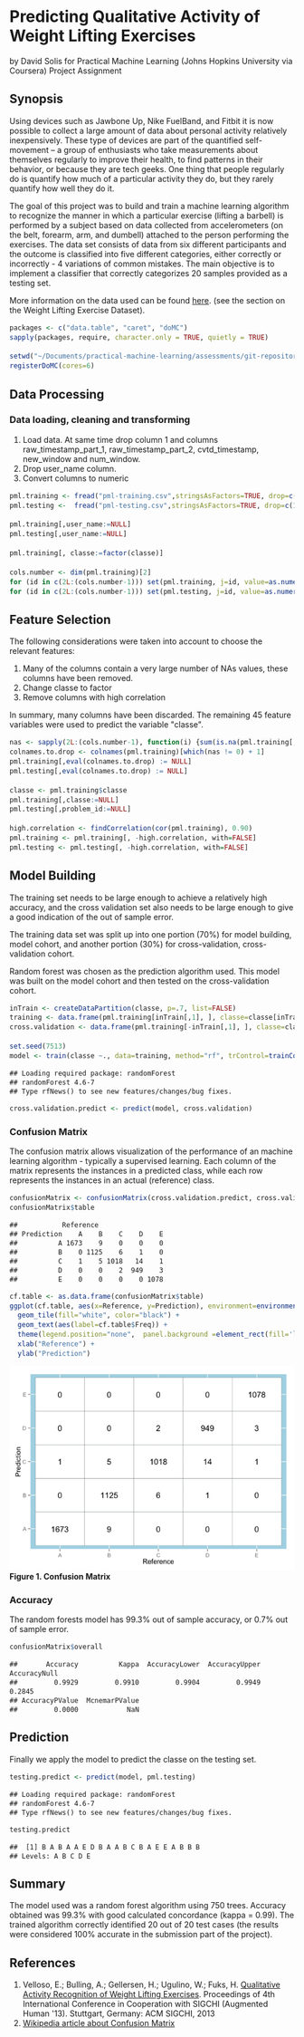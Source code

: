 # Predicting Qualitative Activity of Weight Lifting Exercises
by David Solis for Practical Machine Learning (Johns Hopkins University via Coursera) Project Assignment

## Synopsis
Using devices such as Jawbone Up, Nike FuelBand, and Fitbit it is now possible to collect a large amount of data about personal activity relatively inexpensively. These type of devices are part of the quantified self-movement – a group of enthusiasts who take measurements about themselves regularly to improve their health, to find patterns in their behavior, or because they are tech geeks. One thing that people regularly do is quantify how much of a particular activity they do, but they rarely quantify how well they do it. 

The goal of this project was to build and train a machine learning algorithm to recognize the manner in which a particular exercise (lifting a barbell) is performed by a subject based on data collected from accelerometers (on the belt, forearm, arm, and dumbell) attached to the person performing the exercises. The data set consists of data from six different participants and the outcome is classified into five different categories, either correctly or incorrectly - 4 variations of common mistakes. The main objective is to implement a classifier that correctly categorizes 20 samples provided as a testing set.

More information on the data used can be found [here](http://groupware.les.inf.puc-rio.br/har). (see the section on the Weight Lifting Exercise Dataset). 


```r
packages <- c("data.table", "caret", "doMC")
sapply(packages, require, character.only = TRUE, quietly = TRUE)

setwd("~/Documents/practical-machine-learning/assessments/git-repository")
registerDoMC(cores=6)
```

## Data Processing

### Data loading, cleaning and transforming
1. Load data. At same time drop column 1 and columns raw_timestamp_part_1, raw_timestamp_part_2,  cvtd_timestamp, new_window and num_window.
2. Drop user_name column. 
3. Convert columns to numeric


```r
pml.training <- fread("pml-training.csv",stringsAsFactors=TRUE, drop=c(1,3:7))
pml.testing <-  fread("pml-testing.csv",stringsAsFactors=TRUE, drop=c(1,3:7))

pml.training[,user_name:=NULL]
pml.testing[,user_name:=NULL]

pml.training[, classe:=factor(classe)]

cols.number <- dim(pml.training)[2]
for (id in c(2L:(cols.number-1))) set(pml.training, j=id, value=as.numeric(pml.training[[id]]))
for (id in c(2L:(cols.number-1))) set(pml.testing, j=id, value=as.numeric(pml.testing[[id]]))
```

## Feature Selection
The following considerations were taken into account to choose the relevant features:
1. Many of the columns contain a very large number of NAs values, these columns have been removed.  
2. Change classe to factor
3. Remove columns with high correlation

In summary, many columns have been discarded. The remaining 45 feature variables were used to predict the variable "classe".    


```r
nas <- sapply(2L:(cols.number-1), function(i) {sum(is.na(pml.training[,i, with=FALSE]))})
colnames.to.drop <- colnames(pml.training)[which(nas != 0) + 1]
pml.training[,eval(colnames.to.drop) := NULL]
pml.testing[,eval(colnames.to.drop) := NULL]

classe <- pml.training$classe
pml.training[,classe:=NULL]
pml.testing[,problem_id:=NULL]

high.correlation <- findCorrelation(cor(pml.training), 0.90)
pml.training <- pml.training[, -high.correlation, with=FALSE]
pml.testing <- pml.testing[, -high.correlation, with=FALSE]
```


## Model Building

The training set needs to be large enough to achieve a relatively high accuracy, and the cross validation set also needs to be large enough to give a good indication of the out of sample error.

The training data set was split up into one portion (70%) for model building, model cohort, and another portion (30%) for cross-validation, cross-validation cohort.

Random forest was chosen as the prediction algorithm used. This model was built on the model cohort and then tested on the cross-validation cohort.


```r
inTrain <- createDataPartition(classe, p=.7, list=FALSE)
training <- data.frame(pml.training[inTrain[,1], ], classe=classe[inTrain])
cross.validation <- data.frame(pml.training[-inTrain[,1], ], classe=classe[-inTrain])

set.seed(7513)
model <- train(classe ~., data=training, method="rf", trControl=trainControl(method="cv", verboseIter=TRUE, number=10), ntrees=750)
```

```
## Loading required package: randomForest
## randomForest 4.6-7
## Type rfNews() to see new features/changes/bug fixes.
```

```r
cross.validation.predict <- predict(model, cross.validation)
```


### Confusion Matrix
The confusion matrix allows visualization of the performance of an machine learning algorithm - typically a supervised learning. Each column of the matrix represents the instances in a predicted class, while each row represents the instances in an actual (reference) class.


```r
confusionMatrix <- confusionMatrix(cross.validation.predict, cross.validation$classe)
confusionMatrix$table
```

```
##           Reference
## Prediction    A    B    C    D    E
##          A 1673    9    0    0    0
##          B    0 1125    6    1    0
##          C    1    5 1018   14    1
##          D    0    0    2  949    3
##          E    0    0    0    0 1078
```

```r
cf.table <- as.data.frame(confusionMatrix$table)
ggplot(cf.table, aes(x=Reference, y=Prediction), environment=environment()) +
  geom_tile(fill="white", color="black") +
  geom_text(aes(label=cf.table$Freq)) +
  theme(legend.position="none",  panel.background =element_rect(fill='lightblue') )+
  xlab("Reference") +                    
  ylab("Prediction") 
```

![plot of chunk confusion-matrix](./pml-writeup_files/figure-html/confusion-matrix.png) 
**Figure 1. Confusion Matrix**

### Accuracy  
The random forests model has 99.3% out of sample accuracy, or 0.7% out of sample error.


```r
confusionMatrix$overall
```

```
##       Accuracy          Kappa  AccuracyLower  AccuracyUpper   AccuracyNull 
##         0.9929         0.9910         0.9904         0.9949         0.2845 
## AccuracyPValue  McnemarPValue 
##         0.0000            NaN
```

## Prediction
Finally we apply the model to predict the classe on the testing set.

```r
testing.predict <- predict(model, pml.testing)
```

```
## Loading required package: randomForest
## randomForest 4.6-7
## Type rfNews() to see new features/changes/bug fixes.
```

```r
testing.predict
```

```
##  [1] B A B A A E D B A A B C B A E E A B B B
## Levels: A B C D E
```

## Summary
The model used was a random forest algorithm using 750 trees. Accuracy obtained was 99.3% with good calculated concordance (kappa = 0.99). The trained algorithm correctly identified 20 out of 20 test cases (the results were considered 100% accurate in the submission part of the project).

## References
1. Velloso, E.; Bulling, A.; Gellersen, H.; Ugulino, W.; Fuks, H. [Qualitative Activity Recognition of Weight Lifting Exercises](http://groupware.les.inf.puc-rio.br/work.jsf?p1=11201). Proceedings of 4th International Conference in Cooperation with SIGCHI (Augmented Human '13). Stuttgart, Germany: ACM SIGCHI, 2013
2. [Wikipedia article about Confusion Matrix](http://en.wikipedia.org/wiki/Confusion_matrix)
